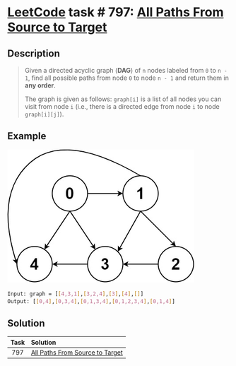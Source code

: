 # [LeetCode][leetcode] task # 797: [All Paths From Source to Target][task]

Description
-----------

> Given a directed acyclic graph (**DAG**) of `n` nodes labeled from `0` to `n - 1`,
> find all possible paths from node `0` to node `n - 1` and return them in **any order**.
> 
> The graph is given as follows: `graph[i]` is a list of all nodes you can visit from node `i`
> (i.e., there is a directed edge from node `i` to node `graph[i][j]`).

Example
-------

![graph.png](image/graph.png)

```sh
Input: graph = [[4,3,1],[3,2,4],[3],[4],[]]
Output: [[0,4],[0,3,4],[0,1,3,4],[0,1,2,3,4],[0,1,4]]
```

Solution
--------

| Task | Solution                                    |
|:----:|:--------------------------------------------|
| 797  | [All Paths From Source to Target][solution] |


[leetcode]: <http://leetcode.com/>
[task]: <https://leetcode.com/problems/all-paths-from-source-to-target/>
[solution]: <https://github.com/wellaxis/praxis-leetcode/blob/main/src/main/java/com/witalis/praxis/leetcode/task/h8/p797/option/Practice.java>
